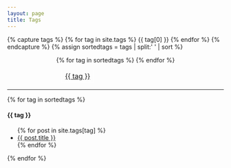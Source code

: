 ```yaml
---
layout: page
title: Tags
---
```

<style>
table{
    border-collapse: collapse;
    border-spacing: 0;
    border:2px solid #FFFFFF;
}

th{
    border:2px solid #FFFFFF;
}

td{
    border:1px solid #FFFFFF;
}
</style>

{% capture tags %}
  {% for tag in site.tags %}
    {{ tag[0] }}
  {% endfor %}
{% endcapture %}
{% assign sortedtags = tags | split:' ' | sort %}

<center>
<table style="width:50%;border:none;">
<tr>
{% for tag in sortedtags %}
  <td><a href="#{{ tag }}">{{ tag }}</a> </td>
{% endfor %}
</tr>
</table>
</center>
<hr>

{% for tag in sortedtags %}
  <h4 id="{{ tag }}">{{ tag }}</h4>
  <ul>
  {% for post in site.tags[tag] %}
   <li><a href="{{ post.url }}">{{ post.title }}</a></li>
  {% endfor %}
  </ul>
{% endfor %}

